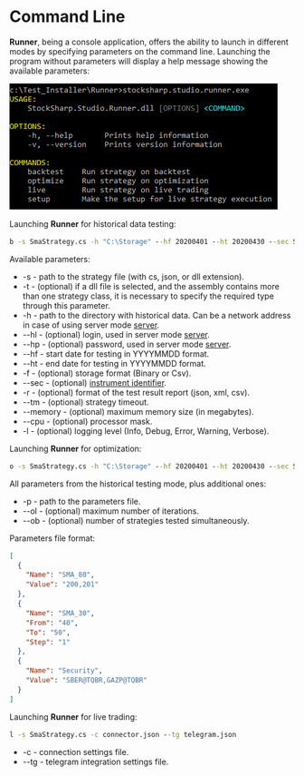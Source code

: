
# Command Line

**Runner**, being a console application, offers the ability to launch in different modes by specifying parameters on the command line. Launching the program without parameters will display a help message showing the available parameters:

![Runner_command_line_1](../../images/runner_command_line_1.png)

Launching **Runner** for historical data testing:

```cmd
b -s SmaStrategy.cs -h "C:\Storage" --hf 20200401 --ht 20200430 --sec SBER@TQBR -r json
```

Available parameters:

- -s - path to the strategy file (with cs, json, or dll extension).
- -t - (optional) if a dll file is selected, and the assembly contains more than one strategy class, it is necessary to specify the required type through this parameter.
- -h - path to the directory with historical data. Can be a network address in case of using server mode [server](../hydra_server.md).
- --hl - (optional) login, used in server mode [server](../hydra_server.md).
- --hp - (optional) password, used in server mode [server](../hydra_server.md).
- --hf - start date for testing in YYYYMMDD format.
- --ht - end date for testing in YYYYMMDD format.
- -f - (optional) storage format (Binary or Csv).
- --sec - (optional) [instrument identifier](../api/instruments/instrument_identifier.md).
- -r - (optional) format of the test result report (json, xml, csv).
- --tm - (optional) strategy timeout.
- --memory - (optional) maximum memory size (in megabytes).
- --cpu - (optional) processor mask.
- -l - (optional) logging level (Info, Debug, Error, Warning, Verbose).

Launching **Runner** for optimization:

```cmd
o -s SmaStrategy.cs -h "C:\Storage" --hf 20200401 --ht 20200430 --sec SBER@TQBR -r json -p sma_optimization.json
```
All parameters from the historical testing mode, plus additional ones:

- -p - path to the parameters file.
- --ol - (optional) maximum number of iterations.
- --ob - (optional) number of strategies tested simultaneously.

Parameters file format:

```json
[
  {
    "Name": "SMA_80",
    "Value": "200,201"
  },
  {
    "Name": "SMA_30",
    "From": "40",
    "To": "50",
    "Step": "1"
  },
  {
    "Name": "Security",
    "Value": "SBER@TQBR,GAZP@TQBR"
  }
]
```

Launching **Runner** for live trading:

```cmd
l -s SmaStrategy.cs -c connector.json --tg telegram.json
```

- -c - connection settings file.
- --tg - telegram integration settings file.
